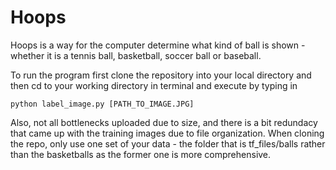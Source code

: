 # Hoops

Hoops is a way for the computer determine what kind of ball is shown - whether it is a tennis ball, basketball, soccer ball or baseball. 

To run the program first clone the repository into your local directory and then cd to your working directory in terminal and execute by typing in 
```
python label_image.py [PATH_TO_IMAGE.JPG]
```
Also, not all bottlenecks uploaded due to size, and there is a bit redundacy that came up with the training images due to file organization. When cloning the repo, only use one set of your data - the folder that is tf_files/balls rather than the basketballs as the former one is more comprehensive. 

